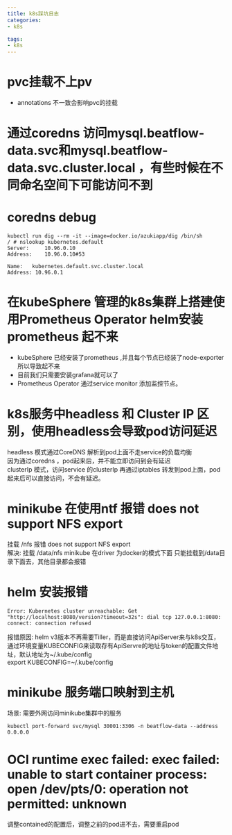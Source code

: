 ```yaml
---
title: k8s踩坑日志
categories:
- k8s

tags:
- k8s
---
```


# pvc挂载不上pv
* annotations 不一致会影响pvc的挂载

# 通过coredns 访问mysql.beatflow-data.svc和mysql.beatflow-data.svc.cluster.local ，有些时候在不同命名空间下可能访问不到

# coredns debug
```
kubectl run dig --rm -it --image=docker.io/azukiapp/dig /bin/sh
/ # nslookup kubernetes.default
Server:		10.96.0.10
Address:	10.96.0.10#53

Name:	kubernetes.default.svc.cluster.local
Address: 10.96.0.1
```

# 在kubeSphere 管理的k8s集群上搭建使用Prometheus Operator helm安装prometheus 起不来
* kubeSphere 已经安装了prometheus ,并且每个节点已经装了node-exporter所以导致起不来
* 目前我们只需要安装grafana就可以了
* Prometheus Operator 通过service monitor 添加监控节点。

# k8s服务中headless 和 Cluster IP 区别，使用headless会导致pod访问延迟
headless 模式通过CoreDNS 解析到pod上面不走service的负载均衡  
因为通过coredns ，pod起来后，并不能立即访问到会有延迟  
clusterIp 模式，访问service 的clusterIp 再通过iptables 转发到pod上面，pod起来后可以直接访问，不会有延迟。  

# minikube 在使用ntf 报错  does not support NFS export 
挂载 /nfs 报错 does not support NFS export  
解决: 挂载 /data/nfs
minikube 在driver 为docker的模式下面 只能挂载到/data目录下面去，其他目录都会报错


# helm 安装报错
```
Error: Kubernetes cluster unreachable: Get "http://localhost:8080/version?timeout=32s": dial tcp 127.0.0.1:8080: connect: connection refused
```
报错原因: helm v3版本不再需要Tiller，而是直接访问ApiServer来与k8s交互，通过环境变量KUBECONFIG来读取存有ApiServre的地址与token的配置文件地址，默认地址为~/.kube/config  
export KUBECONFIG=~/.kube/config  


# minikube 服务端口映射到主机
场景: 需要外网访问minikube集群中的服务  
```
kubectl port-forward svc/mysql 30001:3306 -n beatflow-data --address 0.0.0.0
```


# OCI runtime exec failed: exec failed: unable to start container process: open /dev/pts/0: operation not permitted: unknown
调整contained的配置后，调整之前的pod进不去，需要重启pod